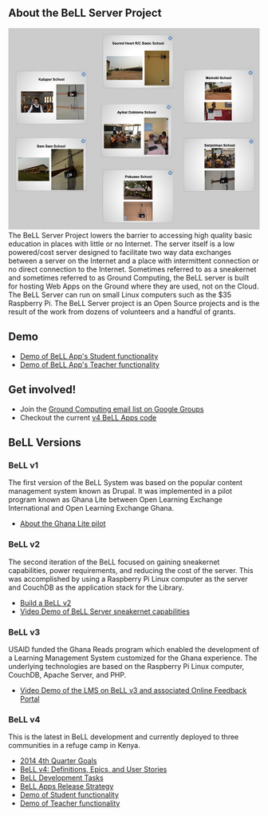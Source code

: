 ## About the BeLL Server Project
<img src="ghana-reads-raspberry-pi-deployment.jpg">The BeLL Server Project lowers the barrier to accessing high quality basic education in places with little or no Internet.  The server itself is a low powered/cost server designed to facilitate two way data exchanges between a server on the Internet and a place with intermittent connection or no direct connection to the Internet. Sometimes referred to as a sneakernet and sometimes referred to as Ground Computing, the BeLL server is built for hosting Web Apps on the Ground where they are used, not on the Cloud. The BeLL Server can run on small Linux computers such as the $35 Raspberry Pi. The BeLL Server project is an Open Source projects and is the result of the work from dozens of volunteers and a handful of grants.

## Demo
- [Demo of BeLL App's Student functionality](https://www.youtube.com/watch?v=Qubmi5kItY4)
- [Demo of BeLL App's Teacher functionality](https://www.youtube.com/watch?v=MQhYScTQqjE)


## Get involved!
- Join the [Ground Computing email list on Google Groups](https://groups.google.com/forum/#!overview)
- Checkout the current [v4 BeLL Apps code](https://github.com/bellserver/BeLL-Apps)

## BeLL Versions
### BeLL v1
The first version of the BeLL System was based on the popular content management system known as Drupal.  It was implemented in a pilot program known as Ghana Lite between Open Learning Exchange International and Open Learning Exchange Ghana.
- [About the Ghana Lite pilot](http://cms.oleghana.org/ghana-lite/)

### BeLL v2 
The second iteration of the BeLL focused on gaining sneakernet capabilities, power requirements, and reducing the cost of the server. This was accomplished by using a Raspberry Pi Linux computer as the server and CouchDB as the application stack for the Library.
- [Build a BeLL v2](BeLL-Ground-Server-Manual/README.md)
- [Video Demo of BeLL Server sneakernet capabilities](https://www.youtube.com/watch?v=aQWXaOVAJcQ)

### BeLL v3
USAID funded the Ghana Reads program which enabled the development of a Learning Management System customized for the Ghana experience. The underlying technologies are based on the Raspberry Pi Linux computer, CouchDB, Apache Server, and PHP.
- [Video Demo of the LMS on BeLL v3 and associated Online Feedback Portal](https://www.youtube.com/watch?v=2q-qUQCi6Hc)

### BeLL v4
This is the latest in BeLL development and currently deployed to three communities in a refuge camp in Kenya.
- [2014 4th Quarter Goals](https://docs.google.com/a/ole.org/document/d/1t6pBHHdwnGAir4KMTvK71sAx1DQrGPzFr0gKoMvMKk8/edit#heading=h.syurfk7coh9q)
- [BeLL v4: Definitions, Epics, and User Stories](https://docs.google.com/a/ole.org/document/d/1MzuQOJdniVaBP-LxaqOzT7Zs_KbFVYDVYZzhMUeYP4A/edit)
- [BeLL Development Tasks](https://docs.google.com/a/ole.org/spreadsheets/d/1CZe6kSW-FueFnWE4x77EPtd48xlX3TYUOMv3oUoU78o/edit#gid=148437065)
- [BeLL Apps Release Strategy](https://docs.google.com/a/ole.org/presentation/d/1rMg9EMBPVoGgFnmiSFsztR1nOW1lZAav7fFxRiGhzBk/edit#slide=id.g29f26c33e_00)
- [Demo of Student functionality](https://www.youtube.com/watch?v=Qubmi5kItY4)
- [Demo of Teacher functionality](https://www.youtube.com/watch?v=MQhYScTQqjE)


